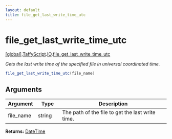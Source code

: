 ```yaml
---
layout: default
title: file_get_last_write_time_utc
---
```


# file_get_last_write_time_utc

[\[global\]]({{site.baseurl}}/docs/).[TaffyScript]({{site.baseurl}}/docs/TaffyScript/).[IO]({{site.baseurl}}/docs/TaffyScript/IO/).[file_get_last_write_time_utc]({{site.baseurl}}/docs/TaffyScript/IO/file_get_last_write_time_utc/)

_Gets the last write time of the specified file in universal coordinated time._

```cs
file_get_last_write_time_utc(file_name)
```

## Arguments

<table>
  <col width="15%">
  <col width="15%">
  <thead>
    <tr>
      <th>Argument</th>
      <th>Type</th>
      <th>Description</th>
    </tr>
  </thead>
  <tbody>
    <tr>
      <td>file_name</td>
      <td>string</td>
      <td>The path of the file to get the last write time.</td>
    </tr>
  </tbody>
</table>

**Returns:** [DateTime]({{site.baseurl}}/docs/TaffyScript/DateTime)
